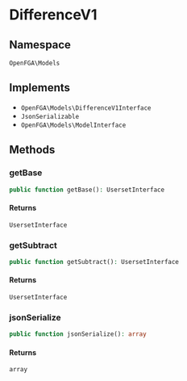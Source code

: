 # DifferenceV1


## Namespace
`OpenFGA\Models`

## Implements
* `OpenFGA\Models\DifferenceV1Interface`
* `JsonSerializable`
* `OpenFGA\Models\ModelInterface`

## Methods
### getBase

```php
public function getBase(): UsersetInterface
```



#### Returns
`UsersetInterface` 

### getSubtract

```php
public function getSubtract(): UsersetInterface
```



#### Returns
`UsersetInterface` 

### jsonSerialize

```php
public function jsonSerialize(): array
```



#### Returns
`array` 

